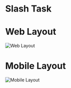 # Slash Task

# Web Layout 

![Web Layout](https://github.com/MohamedRefaat90/Slash-Task2/assets/17452295/1497636c-d311-40be-9b41-2d287ea09b7b)

# Mobile Layout 

![Mobile Layout](https://github.com/MohamedRefaat90/Slash-Task2/assets/17452295/c326de7c-47bd-472f-a0ec-ab729225a954)
